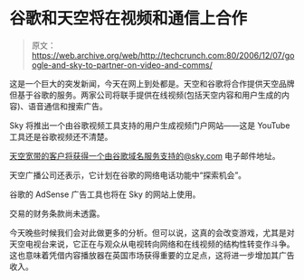 # 谷歌和天空将在视频和通信上合作

> 原文：<https://web.archive.org/web/http://techcrunch.com:80/2006/12/07/google-and-sky-to-partner-on-video-and-comms/>

这是一个巨大的突发新闻，今天在网上到处都是。天空和谷歌将合作提供天空品牌但基于谷歌的服务。两家公司将联手提供在线视频(包括天空内容和用户生成的内容)、语音通信和搜索广告。

Sky 将推出一个由谷歌视频工具支持的用户生成视频门户网站——这是 YouTube 工具还是谷歌视频还不清楚。

天空宽带的客户将获得一个由谷歌域名服务支持的@sky.com 电子邮件地址。

天空广播公司还表示，它计划在谷歌的网络电话功能中“探索机会”。

谷歌的 AdSense 广告工具也将在 Sky 的网站上使用。

交易的财务条款尚未透露。

今天晚些时候我们会对此做更多的分析。但可以说，这真的会改变游戏，尤其是对天空电视台来说，它正在与观众从电视转向网络和在线视频的结构性转变作斗争。这也意味着凭借内容播放器在英国市场获得重要的立足点，这将进一步增加其广告收入。